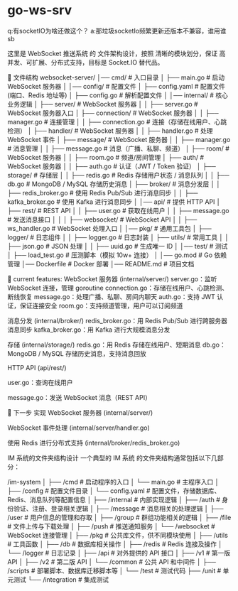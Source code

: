 # go-ws-srv
 
q:有socketIO为啥还做这个？
a:那垃圾socketIo频繁更新还版本不兼容，谁用谁sb

这里是 WebSocket 推送系统 的 文件架构设计，按照 清晰的模块划分，保证 高并发、可扩展、分布式支持，目标是 Socket.IO 替代品。

📂 文件结构
websocket-server/
│── cmd/                  # 入口目录
│   ├── main.go           # 启动 WebSocket 服务器
│
│── config/               # 配置文件
│   ├── config.yaml       # 配置文件 (端口、Redis 地址等)
│   ├── config.go         # 解析配置文件
│
│── internal/             # 核心业务逻辑
│   ├── server/           # WebSocket 服务器
│   │   ├── server.go     # WebSocket 服务器入口
│   ├── connection/           # WebSocket 服务器
│   │   ├── manager.go # 连接管理
│   │   ├── connection.go # 连接（存储在线用户、心跳检测）
│   ├── handler/           # WebSocket 服务器
│   │   ├── handler.go    # 处理 WebSocket 事件
│   ├── message/           # WebSocket 服务器
│   │   ├── manager.go # 消息管理
│   │   ├── message.go    # 消息（广播、私聊、频道）
│   ├── room/           # WebSocket 服务器
│   │   ├── room.go       # 频道/房间管理
│   ├── auth/           # WebSocket 服务器
│   │   ├── auth.go       # 认证（JWT / Token 验证）
│   ├── storage/          # 存储层
│   │   ├── redis.go      # Redis 存储用户状态 / 消息队列
│   │   ├── db.go         # MongoDB / MySQL 存储历史消息
│   ├── broker/           # 消息分发层
│   │   ├── redis_broker.go # 使用 Redis Pub/Sub 进行消息同步
│   │   ├── kafka_broker.go # 使用 Kafka 进行消息同步
│
│── api/                  # 提供 HTTP API
│   ├── rest/             # REST API
│   │   ├── user.go       # 获取在线用户
│   │   ├── message.go    # 发送消息接口
│   │
│   ├── websocket/        # WebSocket API
│   │   ├── ws_handler.go # WebSocket 处理入口
│
│── pkg/                  # 通用工具包
│   ├── logger/           # 日志组件
│   │   ├── logger.go     # 日志封装
│   ├── utils/            # 常用工具
│   │   ├── json.go       # JSON 处理
│   │   ├── uuid.go       # 生成唯一 ID
│
│── test/                 # 测试
│   ├── load_test.go      # 压测脚本（模拟 10w+ 连接）
│
│── go.mod                # Go 依赖管理
│── Dockerfile            # Docker 部署
│── README.md             # 项目文档


📌 current features:
WebSocket 服务器 (internal/server/)
    server.go：监听 WebSocket 连接，管理 goroutine
    connection.go：存储在线用户、心跳检测、断线恢复
    message.go：处理广播、私聊、房间内聊天
    auth.go：支持 JWT 认证，保证连接安全
    room.go：支持频道管理，用户可以订阅频道

消息分发 (internal/broker/)
    redis_broker.go：用 Redis Pub/Sub 进行跨服务器消息同步
    kafka_broker.go：用 Kafka 进行大规模消息分发

存储 (internal/storage/)
    redis.go：用 Redis 存储在线用户、短期消息
    db.go：MongoDB / MySQL 存储历史消息，支持消息回放

HTTP API (api/rest/)

user.go：查询在线用户

message.go：发送 WebSocket 消息（REST API）


🚀 下一步
实现 WebSocket 服务器 (internal/server/)

WebSocket 事件处理 (internal/server/handler.go)

使用 Redis 进行分布式支持 (internal/broker/redis_broker.go)





IM 系统的文件夹结构设计
一个典型的 IM 系统 的文件夹结构通常包括以下几部分：

/im-system
│
├── /cmd                     # 启动程序的入口
│   └── main.go              # 主程序入口
│
├── /config                  # 配置文件目录
│   └── config.yaml          # 配置文件，存储数据库、Redis、消息队列等配置信息
│
├── /internal                # 内部实现逻辑
│   ├── /auth                # 身份验证、注册、登录相关逻辑
│   ├── /message             # 消息相关的处理逻辑
│   ├── /user                # 用户信息的管理和存取
│   ├── /group               # 群组功能相关的逻辑
│   ├── /file                # 文件上传与下载处理
│   ├── /push                # 推送通知服务
│   └── /websocket           # WebSocket 连接管理
│
├── /pkg                     # 公共库文件，供不同模块使用
│   ├── /utils               # 工具函数
│   ├── /db                  # 数据库相关操作
│   ├── /redis               # Redis 连接及操作
│   └── /logger              # 日志记录
│
├── /api                     # 对外提供的 API 接口
│   ├── /v1                  # 第一版 API
│   ├── /v2                  # 第二版 API
│   └── /common              # 公共 API 和中间件
│
├── /scripts                 # 部署脚本、数据库迁移脚本等
│
└── /test                    # 测试代码
    ├── /unit                # 单元测试
    └── /integration         # 集成测试


